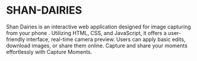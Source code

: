 # SHAN-DAIRIES
Shan Dairies is an interactive web application designed for  image capturing from your phone . Utilizing HTML, CSS, and JavaScript, it offers a user-friendly interface, real-time camera preview. Users can apply basic edits, download images, or share them online.  Capture and share your moments effortlessly with Capture Moments.
